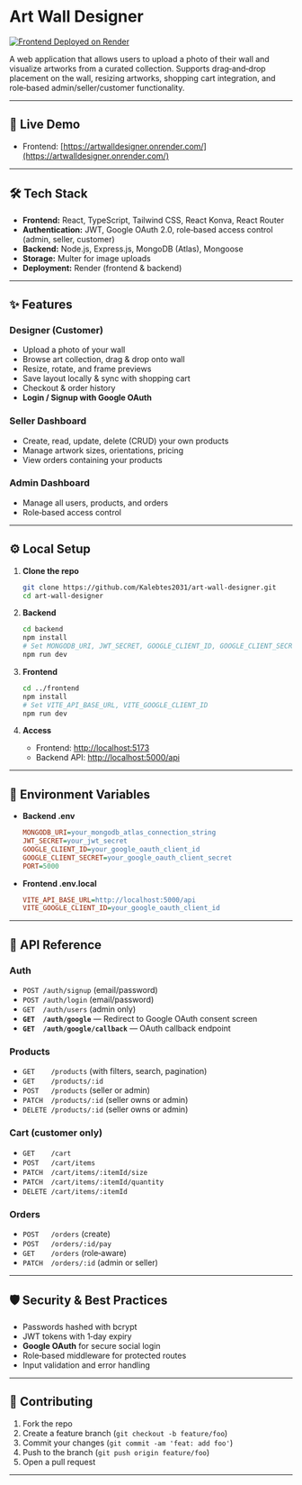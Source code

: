 # Art Wall Designer

[![Frontend Deployed on Render](https://img.shields.io/badge/Frontend-Deployed-blue)](https://artwalldesigner.onrender.com/)

A web application that allows users to upload a photo of their wall and visualize artworks from a curated collection. Supports drag‑and‑drop placement on the wall, resizing artworks, shopping cart integration, and role‑based admin/seller/customer functionality.

---

## 🚀 Live Demo

* Frontend: [https://artwalldesigner.onrender.com/](https://artwalldesigner.onrender.com/)

---

## 🛠️ Tech Stack

* **Frontend:** React, TypeScript, Tailwind CSS, React Konva, React Router
* **Authentication:** JWT, Google OAuth 2.0, role‑based access control (admin, seller, customer)
* **Backend:** Node.js, Express.js, MongoDB (Atlas), Mongoose
* **Storage:** Multer for image uploads
* **Deployment:** Render (frontend & backend)

---

## ✨ Features

### Designer (Customer)

* Upload a photo of your wall
* Browse art collection, drag & drop onto wall
* Resize, rotate, and frame previews
* Save layout locally & sync with shopping cart
* Checkout & order history
* **Login / Signup with Google OAuth**

### Seller Dashboard

* Create, read, update, delete (CRUD) your own products
* Manage artwork sizes, orientations, pricing
* View orders containing your products

### Admin Dashboard

* Manage all users, products, and orders
* Role‑based access control

---

## ⚙️ Local Setup

1. **Clone the repo**

   ```bash
   git clone https://github.com/Kalebtes2031/art-wall-designer.git
   cd art-wall-designer
   ```

2. **Backend**

   ```bash
   cd backend
   npm install
   # Set MONGODB_URI, JWT_SECRET, GOOGLE_CLIENT_ID, GOOGLE_CLIENT_SECRET, PORT
   npm run dev
   ```

3. **Frontend**

   ```bash
   cd ../frontend
   npm install
   # Set VITE_API_BASE_URL, VITE_GOOGLE_CLIENT_ID
   npm run dev
   ```

4. **Access**

   * Frontend: [http://localhost:5173](http://localhost:5173)
   * Backend API: [http://localhost:5000/api](http://localhost:5000/api)

---

## 📂 Environment Variables

* **Backend .env**

  ```ini
  MONGODB_URI=your_mongodb_atlas_connection_string
  JWT_SECRET=your_jwt_secret
  GOOGLE_CLIENT_ID=your_google_oauth_client_id
  GOOGLE_CLIENT_SECRET=your_google_oauth_client_secret
  PORT=5000
  ```

* **Frontend .env.local**

  ```ini
  VITE_API_BASE_URL=http://localhost:5000/api
  VITE_GOOGLE_CLIENT_ID=your_google_oauth_client_id
  ```

---

## 📝 API Reference

### Auth

* `POST /auth/signup` (email/password)
* `POST /auth/login` (email/password)
* `GET  /auth/users` (admin only)
* **`GET  /auth/google`** — Redirect to Google OAuth consent screen
* **`GET  /auth/google/callback`** — OAuth callback endpoint

### Products

* `GET    /products` (with filters, search, pagination)
* `GET    /products/:id`
* `POST   /products` (seller or admin)
* `PATCH  /products/:id` (seller owns or admin)
* `DELETE /products/:id` (seller owns or admin)

### Cart (customer only)

* `GET    /cart`
* `POST   /cart/items`
* `PATCH  /cart/items/:itemId/size`
* `PATCH  /cart/items/:itemId/quantity`
* `DELETE /cart/items/:itemId`

### Orders

* `POST   /orders` (create)
* `POST   /orders/:id/pay`
* `GET    /orders` (role‑aware)
* `PATCH  /orders/:id` (admin or seller)

---

## 🛡️ Security & Best Practices

* Passwords hashed with bcrypt
* JWT tokens with 1‑day expiry
* **Google OAuth** for secure social login
* Role‑based middleware for protected routes
* Input validation and error handling

---

## 🤝 Contributing

1. Fork the repo
2. Create a feature branch (`git checkout -b feature/foo`)
3. Commit your changes (`git commit -am 'feat: add foo'`)
4. Push to the branch (`git push origin feature/foo`)
5. Open a pull request

---
